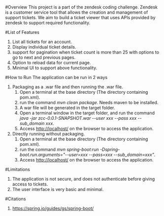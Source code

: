 #Overview
This project is a part of the zendesk coding challenge. Zendesk is a customer service tool that 
allows the creation and management of support tickets. We aim to
build a ticket viewer that uses APIs provided by zendesk to
support required functionality.

#List of Features
1. List all tickets for an account.
2. Display individual ticket details.
3. support for pagination when ticket count is more than 25 with options to go to next and previous pages.
4. Option to reload data for current page.
5. Minimal UI to support above functionality.

#How to Run
The application can be run in 2 ways
1. Packaging as a .war file and then running the .war file.
   1. Open a terminal at the base directory (The directory containing pom.xml).
   2. run the command _mvn clean package_. Needs maven to be installed.
   3. A war file will be generated in the target folder.
   4. Open a terminal window in the target folder, and run the command _java -jar zcc-0.0.1-SNAPSHOT.war --user xxx --pass xxx --sub_domain xxx_.
   5. Access [http://localhost/](http://localhost/) on the browser to access the application.
2. Directly running without packaging.
   1. Open a terminal at the base directory (The directory containing pom.xml).
   2. run the command _mvn spring-boot:run -Dspring-boot.run.arguments="--user=xxx --pass=xxx --sub_domain=xxx"_.
   3. Access [http://localhost/](http://localhost/) on the browser to access the application.

#Limitations
1. The application is not secure, and does not authenticate before giving access to tickets.
2. The user interface is very basic and minimal.

#Citations
1. https://spring.io/guides/gs/spring-boot/
